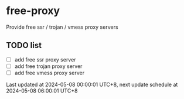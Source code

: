 
# free-proxy
Provide free ssr / trojan / vmess proxy servers


## TODO list
- [ ] add free ssr proxy server
- [ ] add free trojan proxy server
- [ ] add free vmess proxy server

Last updated at 2024-05-08 00:00:01 UTC+8, next update schedule at 2024-05-08 06:00:01 UTC+8

